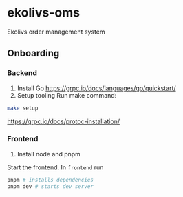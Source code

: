 # ekolivs-oms

Ekolivs order management system

## Onboarding

### Backend

1. Install Go
  https://grpc.io/docs/languages/go/quickstart/
2. Setup tooling
  Run make command:

  ```bash
  make setup
  ```
  
  https://grpc.io/docs/protoc-installation/

### Frontend

1. Install node and pnpm

Start the frontend. In `frontend` run

```bash
pnpm # installs dependencies
pnpm dev # starts dev server
```
